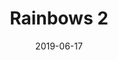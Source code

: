 ---
title: Rainbows 2
date: '2019-06-17'
thumb_image: images/mar-4yo/4-mar-rainbows2.jpg
thumb_image_alt: Rainbows 2
image: images/mar-4yo/4-mar-rainbows2.jpg
image_alt: Rainbows 2
template: project
---	